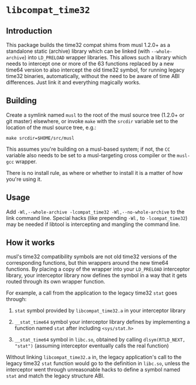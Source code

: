 # `libcompat_time32`

## Introduction

This package builds the time32 compat shims from musl 1.2.0+ as a
standalone static (archive) library which can be linked (with
`--whole-archive`) into `LD_PRELOAD` wrapper libraries. This allows
such a library which needs to intercept one or more of the 63
functions replaced by a new time64 version to also intercept the old
time32 symbol, for running legacy time32 binaries, automatically,
without the need to be aware of time ABI differences. Just link it and
everything magically works.

## Building

Create a symlink named `musl` to the root of the musl source tree
(1.2.0+ or git master) elsewhere, or invoke `make` with the `srcdir`
variable set to the location of the musl source tree, e.g.:

    make srcdir=$HOME/src/musl

This assumes you're building on a musl-based system; if not, the `CC`
variable also needs to be set to a musl-targeting cross compiler or
the `musl-gcc` wrapper.

There is no install rule, as where or whether to install it is a
matter of how you're using it.

## Usage

Add `-Wl,--whole-archive -lcompat_time32 -Wl,--no-whole-archive` to
the link command line. Special hacks (like prepending `-Wl,` to
`-lcompat_time32`) may be needed if libtool is intercepting and
mangling the command line.

## How it works

musl's time32 compatibility symbols are not old time32 versions of the
corresponding functions, but thin wrappers around the new time64
functions. By placing a copy of the wrapper into your `LD_PRELOAD`
interceptor library, your interceptor library now defines the symbol
in a way that it gets routed through its own wrapper function.

For example, a call from the application to the legacy time32 `stat`
goes through:

1. `stat` symbol provided by `libcompat_time32.a` in your interceptor
   library

2. `__stat_time64` symbol your interceptor library defines by
   implementing a function named `stat` after including `<sys/stat.h>`

3. `__stat_time64` symbol in `libc.so`, obtained by calling
   `dlsym(RTLD_NEXT, "stat")` (assuming interceptor eventually calls
   the real function)

Without linking `libcompat_time32.a` in, the legacy application's call
to the legacy time32 `stat` function would go to the definition in
`libc.so`, unless the interceptor went through unreasonable hacks to
define a symbol named `stat` and match the legacy structure ABI.
